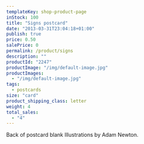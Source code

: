 ```yaml
---
templateKey: shop-product-page
inStock: 100
title: "Signs postcard"
date: "2013-03-31T23:04:18+01:00"
publish: true
price: 0.50
salePrice: 0
permalink: /product/signs
description: ""
productId: "2247"
productImage: "/img/default-image.jpg"
productImages:
  - "/img/default-image.jpg"
tags:
  - postcards
size: "card"
product_shipping_class: letter
weight: 4
total_sales:
  - "4"
---
```


Back of postcard blank Illustrations by Adam Newton.
